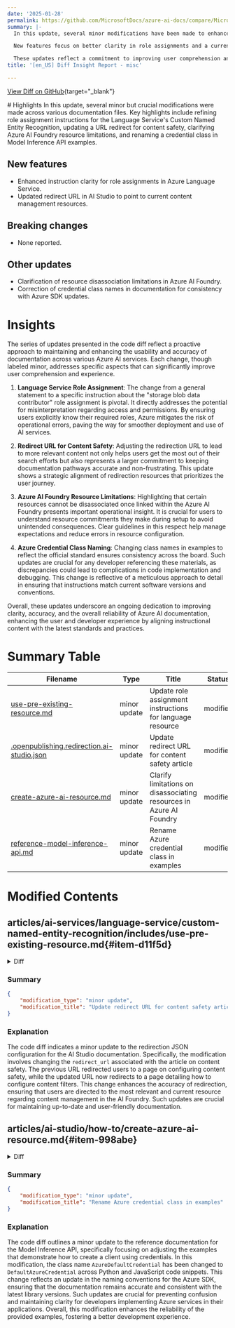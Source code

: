 ```yaml
---
date: '2025-01-28'
permalink: https://github.com/MicrosoftDocs/azure-ai-docs/compare/MicrosoftDocs:9cc44af...MicrosoftDocs:2067774
summary: |-
  In this update, several minor modifications have been made to enhance the documentation across various Azure AI services. Key highlights include improved instructions for role assignments in the Azure Language Service, an updated redirect URL for content safety, clarifications regarding resource limitations in Azure AI Foundry, and corrections to credential class names in Model Inference API examples for consistency.

  New features focus on better clarity in role assignments and a current redirection for user resources. There are no reported breaking changes. Other updates provide essential insights into resource association rules in Azure AI Foundry and maintain consistency in naming conventions within the documentation.

  These updates reflect a commitment to improving user comprehension and functionality within Azure AI services, addressing specific critical areas that enhance the overall user experience and accuracy of the documentation.
title: '[en_US] Diff Insight Report - misc'

---
```


[View Diff on GitHub](https://github.com/MicrosoftDocs/azure-ai-docs/compare/MicrosoftDocs:9cc44af...MicrosoftDocs:2067774){target="_blank"}

<format>
# Highlights
In this update, several minor but crucial modifications were made across various documentation files. Key highlights include refining role assignment instructions for the Language Service's Custom Named Entity Recognition, updating a URL redirect for content safety, clarifying Azure AI Foundry resource limitations, and renaming a credential class in Model Inference API examples.

## New features

- Enhanced instruction clarity for role assignments in Azure Language Service.
- Updated redirect URL in AI Studio to point to current content management resources.

## Breaking changes

- None reported.

## Other updates

- Clarification of resource disassociation limitations in Azure AI Foundry.
- Correction of credential class names in documentation for consistency with Azure SDK updates.

# Insights
The series of updates presented in the code diff reflect a proactive approach to maintaining and enhancing the usability and accuracy of documentation across various Azure AI services. Each change, though labeled minor, addresses specific aspects that can significantly improve user comprehension and experience.

1. **Language Service Role Assignment**: The change from a general statement to a specific instruction about the "storage blob data contributor" role assignment is pivotal. It directly addresses the potential for misinterpretation regarding access and permissions. By ensuring users explicitly know their required roles, Azure mitigates the risk of operational errors, paving the way for smoother deployment and use of AI services.

2. **Redirect URL for Content Safety**: Adjusting the redirection URL to lead to more relevant content not only helps users get the most out of their search efforts but also represents a larger commitment to keeping documentation pathways accurate and non-frustrating. This update shows a strategic alignment of redirection resources that prioritizes the user journey.

3. **Azure AI Foundry Resource Limitations**: Highlighting that certain resources cannot be disassociated once linked within the Azure AI Foundry presents important operational insight. It is crucial for users to understand resource commitments they make during setup to avoid unintended consequences. Clear guidelines in this respect help manage expectations and reduce errors in resource configuration.

4. **Azure Credential Class Naming**: Changing class names in examples to reflect the official standard ensures consistency across the board. Such updates are crucial for any developer referencing these materials, as discrepancies could lead to complications in code implementation and debugging. This change is reflective of a meticulous approach to detail in ensuring that instructions match current software versions and conventions.

Overall, these updates underscore an ongoing dedication to improving clarity, accuracy, and the overall reliability of Azure AI documentation, enhancing the user and developer experience by aligning instructional content with the latest standards and practices.
</format>

# Summary Table
|  Filename  | Type |    Title    | Status | A  | D  | M  |
|------------|------|-------------|--------|----|----|----|
| [use-pre-existing-resource.md](#item-d11f5d) | minor update | Update role assignment instructions for language resource | modified | 1 | 1 | 2 | 
| [.openpublishing.redirection.ai-studio.json](#item-c75c21) | minor update | Update redirect URL for content safety article | modified | 1 | 1 | 2 | 
| [create-azure-ai-resource.md](#item-998abe) | minor update | Clarify limitations on disassociating resources in Azure AI Foundry | modified | 1 | 1 | 2 | 
| [reference-model-inference-api.md](#item-9fe240) | minor update | Rename Azure credential class in examples | modified | 4 | 4 | 8 | 


# Modified Contents
## articles/ai-services/language-service/custom-named-entity-recognition/includes/use-pre-existing-resource.md{#item-d11f5d}

<details>
<summary>Diff</summary>
````diff
@@ -51,7 +51,7 @@ Make sure to enable **Custom text classification / Custom Named Entity Recogniti
 5. Select **Apply**.
 
 >[!Important]
-> * Make sure that your **Language resource** has **storage blob data contributor** role assigned on the storage account you are connecting.
+> Make sure that the user making changes has **storage blob data contributor** role assigned for them.
 
 ### Add required roles
 
````
</details>

### Summary

```json
{
    "modification_type": "minor update",
    "modification_title": "Update role assignment instructions for language resource"
}
```

### Explanation
The code diff reflects a minor update to the documentation file concerning pre-existing resource usage in the Custom Named Entity Recognition service. One line has been modified to clarify the requirement for role assignments. Specifically, the change updates the instruction from a more general statement about the Language resource needing a "storage blob data contributor" role to a more precise guideline. The revised instruction emphasizes that the user making changes must have this role assigned, enhancing clarity on the requirements for proper access and permissions. This adjustment helps ensure users understand the necessity of individual permissions when working with storage accounts in Azure.

## articles/ai-studio/.openpublishing.redirection.ai-studio.json{#item-c75c21}

<details>
<summary>Diff</summary>
````diff
@@ -207,7 +207,7 @@
           },
           {
             "source_path_from_root": "/articles/ai-studio/ai-services/how-to/content-safety.md",
-            "redirect_url": "/azure/ai-foundry/model-inference/how-to/configure-content-safety",
+            "redirect_url": "/azure/ai-foundry/model-inference/how-to/configure-content-filters",
             "redirect_document_id": false
           },
           {
````
</details>

### Summary

```json
{
    "modification_type": "minor update",
    "modification_title": "Update redirect URL for content safety article"
}
```

### Explanation
The code diff indicates a minor update to the redirection JSON configuration for the AI Studio documentation. Specifically, the modification involves changing the `redirect_url` associated with the article on content safety. The previous URL redirected users to a page on configuring content safety, while the updated URL now redirects to a page detailing how to configure content filters. This change enhances the accuracy of redirection, ensuring that users are directed to the most relevant and current resource regarding content management in the AI Foundry. Such updates are crucial for maintaining up-to-date and user-friendly documentation.

## articles/ai-studio/how-to/create-azure-ai-resource.md{#item-998abe}

<details>
<summary>Diff</summary>
````diff
@@ -111,7 +111,7 @@ For hubs that use CMK encryption mode, you can update the encryption key to a ne
 
 ### Update Azure Application Insights and Azure Container Registry
 
-To use custom environments for Prompt Flow, you're required to configure an Azure Container Registry for your hub. To use Azure Application Insights for Prompt Flow deployments, a configured Azure Application Insights resource is required for your hub. Updating the workspace-attached Azure Container Registry or ApplicationInsights resources may break lineage of previous jobs, deployed inference endpoints, or your ability to rerun earlier jobs in the workspace. 
+To use custom environments for Prompt Flow, you're required to configure an Azure Container Registry for your hub. To use Azure Application Insights for Prompt Flow deployments, a configured Azure Application Insights resource is required for your hub. Updating the workspace-attached Azure Container Registry or Application Insights resources may break lineage of previous jobs, deployed inference endpoints, or your ability to rerun earlier jobs in the workspace. After association with an Azure AI Foundry hub, Azure Container Registry and Application Insights resources cannot be disassociated (set to null).
 
 You can use the Azure portal, Azure SDK/CLI options, or the infrastructure-as-code templates to update both Azure Application Insights and Azure Container Registry for the hub.
 
````
</details>

### Summary

```json
{
    "modification_type": "minor update",
    "modification_title": "Clarify limitations on disassociating resources in Azure AI Foundry"
}
```

### Explanation
The code diff presents a minor update to the documentation for creating Azure AI resources, specifically focusing on the usage of Azure Container Registry and Azure Application Insights within a Prompt Flow hub. The primary change adds a clarification that once these resources are associated with an Azure AI Foundry hub, they cannot be disassociated or set to null. This important note informs users about a critical limitation when managing their resources, helping to prevent potential issues related to resource management and lineage integrity in job executions. Overall, this update enhances the documentation by providing clearer guidance on resource configuration and limitations, ensuring users are well-informed about the implications of their setup choices.

## articles/ai-studio/reference/reference-model-inference-api.md{#item-9fe240}

<details>
<summary>Diff</summary>
````diff
@@ -115,11 +115,11 @@ If you are using an endpoint with support for Entra ID, you can create your clie
 ```python
 import os
 from azure.ai.inference import ChatCompletionsClient
-from azure.identity import AzureDefaultCredential
+from azure.identity import DefaultAzureCredential
 
 model = ChatCompletionsClient(
     endpoint=os.environ["AZUREAI_ENDPOINT_URL"],
-    credential=AzureDefaultCredential(),
+    credential=DefaultAzureCredential(),
 )
 ```
 
@@ -151,11 +151,11 @@ For endpoint with support for Microsoft Entra ID, you can create your client as
 ```javascript
 import ModelClient from "@azure-rest/ai-inference";
 import { isUnexpected } from "@azure-rest/ai-inference";
-import { AzureDefaultCredential } from "@azure/identity";
+import { DefaultAzureCredential } from "@azure/identity";
 
 const client = new ModelClient(
     process.env.AZUREAI_ENDPOINT_URL, 
-    new AzureDefaultCredential()
+    new DefaultAzureCredential()
 );
 ```
 
````
</details>

### Summary

```json
{
    "modification_type": "minor update",
    "modification_title": "Rename Azure credential class in examples"
}
```

### Explanation
The code diff outlines a minor update to the reference documentation for the Model Inference API, specifically focusing on adjusting the examples that demonstrate how to create a client using credentials. In this modification, the class name `AzureDefaultCredential` has been changed to `DefaultAzureCredential` across Python and JavaScript code snippets. This change reflects an update in the naming conventions for the Azure SDK, ensuring that the documentation remains accurate and consistent with the latest library versions. Such updates are crucial for preventing confusion and maintaining clarity for developers implementing Azure services in their applications. Overall, this modification enhances the reliability of the provided examples, fostering a better development experience.


